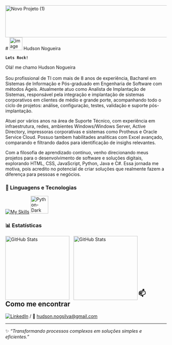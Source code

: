 <img width="800" height="100" alt="Novo Projeto (1)" src="https://github.com/user-attachments/assets/3fbcc526-219c-4958-910e-cab2ab6b4529" />
# <img width="40" height="40" alt="image" src="https://github.com/user-attachments/assets/bb6a2056-23f8-4595-b4c1-b735ccb0fe96" />  Hudson Nogueira

**` Lets Rock! `**

Olá! me chamo Hudson Nogueira <br/>
 <br/>
Sou profissional de TI com mais de 8 anos de experiência, Bacharel em Sistemas de Informação e Pós-graduado em Engenharia de Software com métodos Ágeis. Atualmente atuo como Analista de Implantação de Sistemas, responsável pela integração e implantação de sistemas corporativos em clientes de médio e grande porte, acompanhando todo o ciclo de projetos: análise, configuração, testes, validação e suporte pós-implantação.

Atuei por vários anos na área de Suporte Técnico, com experiência em infraestrutura, redes, ambientes Windows/Windows Server, Active Directory, impressoras corporativas e sistemas como Protheus e Oracle Service Cloud. Possuo tambem habilitades analiticas com Excel avançado, comparando e filtrando dados para identificação de insighs relevantes.

Com a filosofia de aprendizado contínuo, venho direcionando meus projetos para o desenvolvimento de software e soluções digitais, explorando HTML, CSS, JavaScript, Python, Java e C#. Essa jornada me motiva, pois acredito no potencial de criar soluções que realmente fazem a diferença para pessoas e negócios.

### 🤖 Linguagens e Tecnologias

<p align="left">
 



[![My Skills](https://skillicons.dev/icons?i=dotnet,cs,java,python,js,react,html,css,vscode)](https://github.com/hudnog) <img width="55" height="55" alt="Python-Dark" src="https://github.com/user-attachments/assets/3eca15bf-2519-43e3-b825-b761d7167777" />





</p>

### 📊 Estatísticas

<p>
  
  <img 
    align="left" 
    alt="GitHub Stats" 
    height="200" 
    style="padding-right: 10px;" 
    src="https://github-readme-stats.vercel.app/api?username=hudnog&show_icons=true&theme=tokyonight&include_all_commits=true&locale=pt-br"/>

<img 
      align="left" 
      alt="GitHub Stats" 
      height="200" 
      src="https://github-readme-stats.vercel.app/api/top-langs/?username=hudnog&theme=tokyonight&layout=compact&custom_title=Tecnologias&langs_count=9"/>

<br/>
<br/>
<br/>
<br/>
<br/>
<br/>
<br/>
<br/>

## 📫 Como me encontrar
[![LinkedIn](https://img.shields.io/badge/LinkedIn-0e76a8?style=for-the-badge&logo=linkedin&logoColor=white)](https://www.linkedin.com/in/hudnog)  / 📧 hudson.nogsilva@gmail.com  

---

✨ *“Transformando processos complexos em soluções simples e eficientes.”*  
